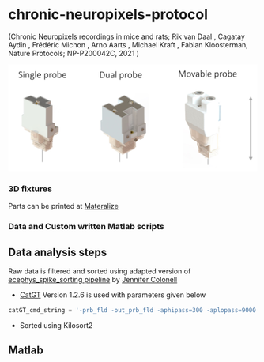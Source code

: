 # chronic-neuropixels-protocol
(Chronic Neuropixels recordings in mice and rats; Rik van Daal , Cagatay Aydin , Frédéric Michon , Arno Aarts , Michael Kraft , Fabian Kloosterman, Nature Protocols; NP-P200042C, 2021 )

![alt text](fixtures_overview.jpg)

### 3D fixtures
Parts can be printed at [Materalize](https://www.materialise.com/en/manufacturing?gclid=Cj0KCQiA3smABhCjARIsAKtrg6KI-4CloUFmDMtG961YggM_I_BZ4re97FsboS6jPqCWgjePmS5XPqQaAv8xEALw_wcB)

### Data and Custom written Matlab scripts

## Data analysis steps
Raw data is filtered and sorted using adapted version of [ecephys_spike_sorting pipeline](https://github.com/AllenInstitute/ecephys_spike_sorting) by [Jennifer Colonell](https://github.com/jenniferColonell/ecephys_spike_sorting)


- [CatGT](https://billkarsh.github.io/SpikeGLX/#catgt) Version 1.2.6 is used with parameters given below

```python
catGT_cmd_string = '-prb_fld -out_prb_fld -aphipass=300 -aplopass=9000 -gbldmx -gfix=0.4,0.10,0.02'
```

- Sorted using Kilosort2

## Matlab

